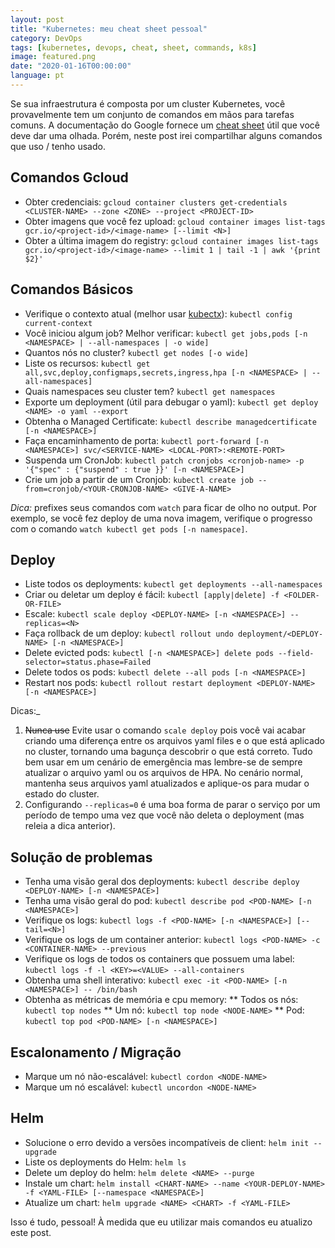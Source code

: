 ```yaml
---
layout: post
title: "Kubernetes: meu cheat sheet pessoal"
category: DevOps
tags: [kubernetes, devops, cheat, sheet, commands, k8s]
image: featured.png
date: "2020-01-16T00:00:00"
language: pt
---
```


Se sua infraestrutura é composta por um cluster Kubernetes, você provavelmente tem um conjunto de comandos em mãos para tarefas comuns. A documentação do Google fornece um [cheat sheet](https://kubernetes.io/docs/reference/kubectl/cheatsheet/) útil que você deve dar uma olhada. Porém, neste post irei compartilhar alguns comandos que uso / tenho usado.

## Comandos Gcloud

- Obter credenciais: `gcloud container clusters get-credentials <CLUSTER-NAME> --zone <ZONE> --project <PROJECT-ID>`
- Obter imagens que você fez upload: `gcloud container images list-tags gcr.io/<project-id>/<image-name> [--limit <N>]`
- Obter a última imagem do registry: `gcloud container images list-tags gcr.io/<project-id>/<image-name> --limit 1 | tail -1 | awk '{print $2}'`

## Comandos Básicos

- Verifique o contexto atual (melhor usar [kubectx](https://github.com/ahmetb/kubectx/)): `kubectl config current-context`
- Você iniciou algum job? Melhor verificar: `kubectl get jobs,pods [-n <NAMESPACE> | --all-namespaces | -o wide]`
- Quantos nós no cluster? `kubectl get nodes [-o wide]`
- Liste os recursos: `kubectl get all,svc,deploy,configmaps,secrets,ingress,hpa [-n <NAMESPACE> | --all-namespaces]`
- Quais namespaces seu cluster tem? `kubectl get namespaces`
- Exporte um deployment (útil para debugar o yaml): `kubectl get deploy <NAME> -o yaml --export`
- Obtenha o Managed Certificate: `kubectl describe managedcertificate [-n <NAMESPACE>]`
- Faça encaminhamento de porta: `kubectl port-forward [-n <NAMESPACE>] svc/<SERVICE-NAME> <LOCAL-PORT>:<REMOTE-PORT>`
- Suspenda um CronJob: `kubectl patch cronjobs <cronjob-name> -p '{"spec" : {"suspend" : true }}' [-n <NAMESPACE>]`
- Crie um job a partir de um Cronjob: `kubectl create job --from=cronjob/<YOUR-CRONJOB-NAME> <GIVE-A-NAME>`

_Dica:_ prefixes seus comandos com `watch` para ficar de olho no output. Por exemplo, se você fez deploy de uma nova imagem, verifique o progresso com o comando `watch kubectl get pods [-n namespace]`.

## Deploy

- Liste todos os deployments: `kubectl get deployments --all-namespaces`
- Criar ou deletar um deploy é fácil: `kubectl [apply|delete] -f <FOLDER-OR-FILE>`
- Escale: `kubectl scale deploy <DEPLOY-NAME> [-n <NAMESPACE>] --replicas=<N>`
- Faça rollback de um deploy: `kubectl rollout undo deployment/<DEPLOY-NAME> [-n <NAMESPACE>]`
- Delete evicted pods: `kubectl [-n <NAMESPACE>] delete pods --field-selector=status.phase=Failed`
- Delete todos os pods: `kubectl delete --all pods [-n <NAMESPACE>]`
- Restart nos pods: `kubectl rollout restart deployment <DEPLOY-NAME> [-n <NAMESPACE>]`

Dicas:\_

1. ~~Nunca use~~ Evite usar o comando `scale deploy` pois você vai acabar criando uma diferença entre os arquivos yaml files e o que está aplicado no cluster, tornando uma bagunça descobrir o que está correto. Tudo bem usar em um cenário de emergência mas lembre-se de sempre atualizar o arquivo yaml ou os arquivos de HPA. No cenário normal, mantenha seus arquivos yaml atualizados e aplique-os para mudar o estado do cluster.
1. Configurando `--replicas=0` é uma boa forma de parar o serviço por um período de tempo uma vez que você não deleta o deployment (mas releia a dica anterior).

## Solução de problemas

- Tenha uma visão geral dos deployments: `kubectl describe deploy <DEPLOY-NAME> [-n <NAMESPACE>]`
- Tenha uma visão geral do pod: `kubectl describe pod <POD-NAME> [-n <NAMESPACE>] `
- Verifique os logs: `kubectl logs -f <POD-NAME> [-n <NAMESPACE>] [--tail=<N>]`
- Verifique os logs de um container anterior: `kubectl logs <POD-NAME> -c <CONTAINER-NAME> --previous`
- Verifique os logs de todos os containers que possuem uma label: `kubectl logs -f -l <KEY>=<VALUE> --all-containers`
- Obtenha uma shell interativo: `kubectl exec -it <POD-NAME> [-n <NAMESPACE>] -- /bin/bash`
- Obtenha as métricas de memória e cpu memory:
  ** Todos os nós: `kubectl top nodes`
  ** Um nó: `kubectl top node <NODE-NAME>`
  \*\* Pod: `kubectl top pod <POD-NAME> [-n <NAMESPACE>]`

## Escalonamento / Migração

- Marque um nó não-escalável: `kubectl cordon <NODE-NAME>`
- Marque um nó escalável: `kubectl uncordon <NODE-NAME>`

## Helm

- Solucione o erro devido a versões incompatíveis de client: `helm init --upgrade`
- Liste os deployments do Helm: `helm ls`
- Delete um deploy do helm: `helm delete <NAME> --purge`
- Instale um chart: `helm install <CHART-NAME> --name <YOUR-DEPLOY-NAME> -f <YAML-FILE> [--namespace <NAMESPACE>]`
- Atualize um chart: `helm upgrade <NAME> <CHART> -f <YAML-FILE>`

Isso é tudo, pessoal! À medida que eu utilizar mais comandos eu atualizo este post.
